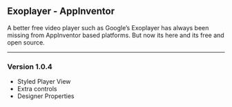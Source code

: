 ## Exoplayer - AppInventor

A better free video player such as Google’s Exoplayer has always been missing from AppInventor based platforms. But now its here and its free and open source.

***

### Version 1.0.4

- Styled Player View
- Extra controls
- Designer Properties
